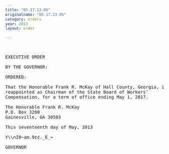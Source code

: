 ```yaml
---
title: "05.17.13.05"
originalname: "05.17.13.05"
category: orders
year: 2013
layout: order

---
```

<pre>
 

EXECUTIVE ORDER

BY THE GOVERNOR:

ORDERED:

That the Honorable Frank R. McKay of Hall County, Georgia, is
reappointed as Chairman of the State Board of Workers’
Compensation, for a term of office ending May 1, 2017.

The Honorable Frank R. McKay
P.O. Box 3280
Gainesville, GA 30503

This seventeenth day of May, 2013

Y\\nI0~am.9¢¢._E_»

GOVERNOR

</pre>
